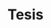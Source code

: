 ---
layout: page
title: Tesis
permalink: /thesis/
description: Tesis de licenciatura, maestría y doctorado.
nav: true
nav_order: 8
display_categories: [Investigación, Educación]
horizontal: false
---